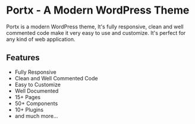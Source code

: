 <!-- @format -->

# Portx - A Modern WordPress Theme

Portx is a modern WordPress theme, It's fully responsive, clean and well commented code make it very easy to use and customize. It's perfect for any kind of web application.

## Features

- Fully Responsive
- Clean and Well Commented Code
- Easy to Customize
- Well Documented
- 15+ Pages
- 50+ Components
- 10+ Plugins
- and much more...
